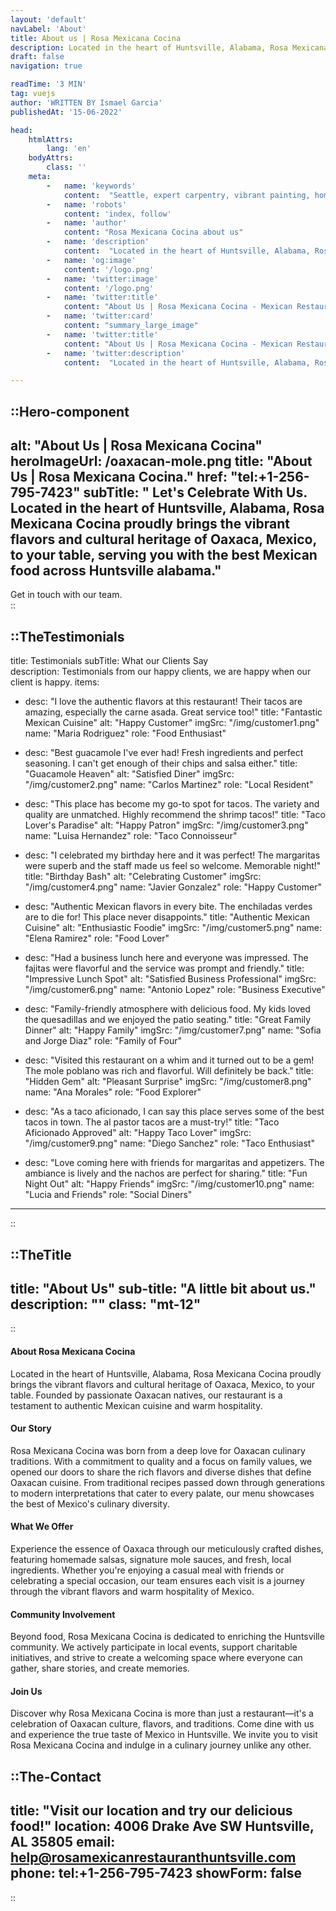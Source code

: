 ```yaml
---
layout: 'default'
navLabel: 'About'
title: About us | Rosa Mexicana Cocina
description: Located in the heart of Huntsville, Alabama, Rosa Mexicana Cocina proudly brings the vibrant flavors and cultural heritage of Oaxaca, Mexico, to your table.
draft: false
navigation: true

readTime: '3 MIN'
tag: vuejs
author: 'WRITTEN BY Ismael Garcia'
publishedAt: '15-06-2022'

head:
    htmlAttrs:
        lang: 'en'
    bodyAttrs:
        class: ''
    meta:
        -   name: 'keywords'
            content:  "Seattle, expert carpentry, vibrant painting, home enhancement, residential services, Jahaziel's Carpentry & Painting"
        -   name: 'robots'
            content: 'index, follow'
        -   name: 'author'
            content: "Rosa Mexicana Cocina about us"
        -   name: 'description'
            content:  "Located in the heart of Huntsville, Alabama, Rosa Mexicana Cocina proudly brings the vibrant flavors and cultural heritage of Oaxaca, Mexico, to your table."
        -   name: 'og:image'
            content: '/logo.png'
        -   name: 'twitter:image'
            content: '/logo.png'
        -   name: 'twitter:title'
            content: "About Us | Rosa Mexicana Cocina - Mexican Restaurant Huntsville alabama"
        -   name: 'twitter:card'
            content: "summary_large_image"
        -   name: 'twitter:title'
            content: "About Us | Rosa Mexicana Cocina - Mexican Restaurant Huntsville alabama"
        -   name: 'twitter:description'
            content:  "Located in the heart of Huntsville, Alabama, Rosa Mexicana Cocina proudly brings the vibrant flavors and cultural heritage of Oaxaca, Mexico, to your table."

---
```



::Hero-component
---
alt: "About Us | Rosa Mexicana Cocina"
heroImageUrl: /oaxacan-mole.png
title: "About Us | Rosa Mexicana Cocina."
href: "tel:+1-256-795-7423"
subTitle: " Let's Celebrate With Us. Located in the heart of Huntsville, Alabama, Rosa Mexicana Cocina proudly brings the vibrant flavors and cultural heritage of Oaxaca, Mexico, to your table, serving you with the best Mexican food across Huntsville alabama."
---
<div>
  Get in touch with our team.
</div>
::

<div class='my-10'></div>




::TheTestimonials
---
title:  Testimonials
subTitle:  What our Clients Say  
description: Testimonials from our happy clients, we are happy when our client is happy.
items:
  - desc: "I love the authentic flavors at this restaurant! Their tacos are amazing, especially the carne asada. Great service too!"
    title: "Fantastic Mexican Cuisine"
    alt: "Happy Customer"
    imgSrc: "/img/customer1.png"
    name: "Maria Rodriguez"
    role: "Food Enthusiast"

  - desc: "Best guacamole I've ever had! Fresh ingredients and perfect seasoning. I can't get enough of their chips and salsa either."
    title: "Guacamole Heaven"
    alt: "Satisfied Diner"
    imgSrc: "/img/customer2.png"
    name: "Carlos Martinez"
    role: "Local Resident"

  - desc: "This place has become my go-to spot for tacos. The variety and quality are unmatched. Highly recommend the shrimp tacos!"
    title: "Taco Lover's Paradise"
    alt: "Happy Patron"
    imgSrc: "/img/customer3.png"
    name: "Luisa Hernandez"
    role: "Taco Connoisseur"

  - desc: "I celebrated my birthday here and it was perfect! The margaritas were superb and the staff made us feel so welcome. Memorable night!"
    title: "Birthday Bash"
    alt: "Celebrating Customer"
    imgSrc: "/img/customer4.png"
    name: "Javier Gonzalez"
    role: "Happy Customer"

  - desc: "Authentic Mexican flavors in every bite. The enchiladas verdes are to die for! This place never disappoints."
    title: "Authentic Mexican Cuisine"
    alt: "Enthusiastic Foodie"
    imgSrc: "/img/customer5.png"
    name: "Elena Ramirez"
    role: "Food Lover"

  - desc: "Had a business lunch here and everyone was impressed. The fajitas were flavorful and the service was prompt and friendly."
    title: "Impressive Lunch Spot"
    alt: "Satisfied Business Professional"
    imgSrc: "/img/customer6.png"
    name: "Antonio Lopez"
    role: "Business Executive"

  - desc: "Family-friendly atmosphere with delicious food. My kids loved the quesadillas and we enjoyed the patio seating."
    title: "Great Family Dinner"
    alt: "Happy Family"
    imgSrc: "/img/customer7.png"
    name: "Sofia and Jorge Diaz"
    role: "Family of Four"

  - desc: "Visited this restaurant on a whim and it turned out to be a gem! The mole poblano was rich and flavorful. Will definitely be back."
    title: "Hidden Gem"
    alt: "Pleasant Surprise"
    imgSrc: "/img/customer8.png"
    name: "Ana Morales"
    role: "Food Explorer"

  - desc: "As a taco aficionado, I can say this place serves some of the best tacos in town. The al pastor tacos are a must-try!"
    title: "Taco Aficionado Approved"
    alt: "Happy Taco Lover"
    imgSrc: "/img/customer9.png"
    name: "Diego Sanchez"
    role: "Taco Enthusiast"

  - desc: "Love coming here with friends for margaritas and appetizers. The ambiance is lively and the nachos are perfect for sharing."
    title: "Fun Night Out"
    alt: "Happy Friends"
    imgSrc: "/img/customer10.png"
    name: "Lucia and Friends"
    role: "Social Diners"
---
::


::TheTitle
---
title: "About Us"
sub-title: "A little bit about us."
description: ""
class: "mt-12"
---
::

<div class='container prose mb-20 dark:prose-invert dark:text-white dark:prose-headings:text-white'>

#### About Rosa Mexicana Cocina

Located in the heart of Huntsville, Alabama, Rosa Mexicana Cocina proudly brings the vibrant flavors and cultural heritage of Oaxaca, Mexico, to your table. Founded by passionate Oaxacan natives, our restaurant is a testament to authentic Mexican cuisine and warm hospitality.

#### Our Story

Rosa Mexicana Cocina was born from a deep love for Oaxacan culinary traditions. With a commitment to quality and a focus on family values, we opened our doors to share the rich flavors and diverse dishes that define Oaxacan cuisine. From traditional recipes passed down through generations to modern interpretations that cater to every palate, our menu showcases the best of Mexico's culinary diversity.

#### What We Offer 

Experience the essence of Oaxaca through our meticulously crafted dishes, featuring homemade salsas, signature mole sauces, and fresh, local ingredients. Whether you're enjoying a casual meal with friends or celebrating a special occasion, our team ensures each visit is a journey through the vibrant flavors and warm hospitality of Mexico.

#### Community Involvement 

Beyond food, Rosa Mexicana Cocina is dedicated to enriching the Huntsville community. We actively participate in local events, support charitable initiatives, and strive to create a welcoming space where everyone can gather, share stories, and create memories.

#### Join Us

Discover why Rosa Mexicana Cocina is more than just a restaurant—it's a celebration of Oaxacan culture, flavors, and traditions. Come dine with us and experience the true taste of Mexico in Huntsville. We invite you to visit Rosa Mexicana Cocina and indulge in a culinary journey unlike any other.

</div>


::The-Contact
---
title:  "Visit our location and try our delicious food!"
location: 4006 Drake Ave SW Huntsville, AL  35805
email: help@rosamexicanrestauranthuntsville.com
phone: tel:+1-256-795-7423
showForm: false
---
::
